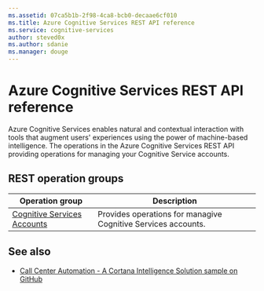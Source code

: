 ```yaml
---
ms.assetid: 07ca5b1b-2f98-4ca8-bcb0-decaae6cf010
ms.title: Azure Cognitive Services REST API reference
ms.service: cognitive-services
author: steved0x
ms.author: sdanie
ms.manager: douge
---
```


# Azure Cognitive Services REST API reference

Azure Cognitive Services enables natural and contextual interaction with tools that augment users' experiences using the power of machine-based intelligence. The operations in the Azure Cognitive Services REST API providing operations for managing your Cognitive Service accounts.

## REST operation groups

| Operation group                                                         | Description                                                   |
|-------------------------------------------------------------------------|---------------------------------------------------------------|
| [Cognitive Services Accounts](~/docs-ref-autogen/cognitiveservices/cognitiveservicesaccounts.json) | Provides operations for managive Cognitive Services accounts. |

## See also

- [Call Center Automation - A Cortana Intelligence Solution sample on GitHub](https://github.com/Azure/cortana-intelligence-call-center-cognitive-services-solution)
